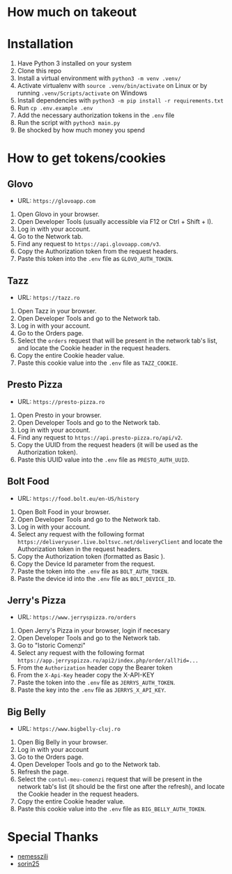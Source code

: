 # How much on takeout

# Installation

1. Have Python 3 installed on your system
1. Clone this repo
1. Install a virtual environment with `python3 -m venv .venv/`
1. Activate virtualenv with `source .venv/bin/activate` on Linux or by running `.venv/Scripts/activate` on Windows
1. Install dependencies with `python3 -m pip install -r requirements.txt`
1. Run `cp .env.example .env`
1. Add the necessary authorization tokens in the `.env` file
1. Run the script with `python3 main.py`
1. Be shocked by how much money you spend

# How to get tokens/cookies
## Glovo
- URL: `https://glovoapp.com`
1. Open Glovo in your browser.
1. Open Developer Tools (usually accessible via F12 or Ctrl + Shift + I).
1. Log in with your account.
1. Go to the Network tab.
1. Find any request to `https://api.glovoapp.com/v3`.
1. Copy the Authorization token from the request headers.
1. Paste this token into the `.env` file as `GLOVO_AUTH_TOKEN`.

## Tazz
- URL: `https://tazz.ro`
1. Open Tazz in your browser.
1. Open Developer Tools and go to the Network tab.
1. Log in with your account.
1. Go to the Orders page.
1. Select the `orders` request that will be present in the network tab's list, and locate the Cookie header in the request headers.
1. Copy the entire Cookie header value.
1. Paste this cookie value into the `.env` file as `TAZZ_COOKIE`.

## Presto Pizza
- URL: `https://presto-pizza.ro`
1. Open Presto in your browser.
1. Open Developer Tools and go to the Network tab.
1. Log in with your account.
1. Find any request to `https://api.presto-pizza.ro/api/v2`.
1. Copy the UUID from the request headers (it will be used as the Authorization token).
1. Paste this UUID value into the `.env` file as `PRESTO_AUTH_UUID`.

## Bolt Food
- URL: `https://food.bolt.eu/en-US/history`
1. Open Bolt Food in your browser.
1. Open Developer Tools and go to the Network tab.
1. Log in with your account.
1. Select any request with the following format `https://deliveryuser.live.boltsvc.net/deliveryClient` and locate the Authorization token in the request headers.
1. Copy the Authorization token (formatted as Basic <token>).
1. Copy the Device Id parameter from the request.
1. Paste the token into the `.env` file as `BOLT_AUTH_TOKEN`.
1. Paste the device id into the `.env` file as `BOLT_DEVICE_ID`.

## Jerry's Pizza
- URL: `https://www.jerryspizza.ro/orders`
1. Open Jerry's Pizza in your browser, login if necesary
1. Open Developer Tools and go to the Network tab.
1. Go to "Istoric Comenzi"
1. Select any request with the following format `https://app.jerryspizza.ro/api2/index.php/order/all?id=...`
1. From the `Authorization` header copy the Bearer token
1. From the `X-Api-Key`  header copy the X-API-KEY
1. Paste the token into the `.env` file as `JERRYS_AUTH_TOKEN`.
1. Paste the key into the `.env` file as `JERRYS_X_API_KEY`.

## Big Belly
- URL: `https://www.bigbelly-cluj.ro`
1. Open Big Belly in your browser.
1. Log in with your account
1. Go to the Orders page.
1. Open Developer Tools and go to the Network tab.
1. Refresh the page.
1. Select the `contul-meu-comenzi` request that will be present in the network tab's list (it should be the first one after the refresh), and locate the Cookie header in the request headers.
1. Copy the entire Cookie header value.
1. Paste this cookie value into the `.env` file as `BIG_BELLY_AUTH_TOKEN`.

# Special Thanks
- [nemesszili](https://github.com/nemesszili)
- [sorin25](https://github.com/sorin25)
